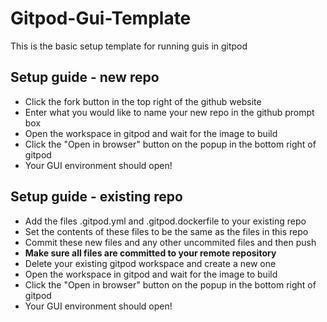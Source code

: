 # Gitpod-Gui-Template

This is the basic setup template for running guis in gitpod

## Setup guide - new repo
- Click the fork button in the top right of the github website
- Enter what you would like to name your new repo in the github prompt box
- Open the workspace in gitpod and wait for the image to build
- Click the "Open in browser" button on the popup in the bottom right of gitpod
- Your GUI environment should open!

## Setup guide - existing repo
- Add the files .gitpod.yml and .gitpod.dockerfile to your existing repo
- Set the contents of these files to be the same as the files in this repo
- Commit these new files and any other uncommited files and then push
- **Make sure all files are committed to your remote repository**
- Delete your existing gitpod workspace and create a new one
- Open the workspace in gitpod and wait for the image to build
- Click the "Open in browser" button on the popup in the bottom right of gitpod
- Your GUI environment should open!
